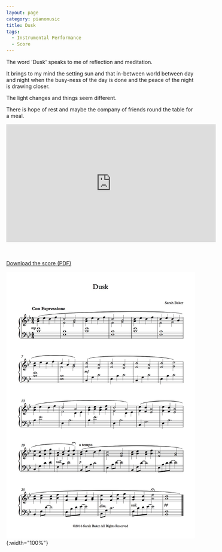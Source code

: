 ```yaml
---
layout: page
category: pianomusic
title: Dusk
tags:
  - Instrumental Performance
  - Score
---
```

The word 'Dusk' speaks to me of reflection and meditation. 

It brings to my mind the setting sun and that in-between world between day and night when the busy-ness of the day is done and the peace of the night is drawing closer.

The light changes and things seem different.

There is hope of rest and maybe the company of friends round the table for a meal.

<iframe width="560" height="315" src="https://www.youtube.com/embed/NXnJqxfdMgQ" frameborder="0" allowfullscreen></iframe>



&nbsp;

[Download the score (PDF)](/public/files/dusk.pdf)

![Afternoon Thoughts score example](/public/images/scores/dusk.jpg){:width="100%"}
